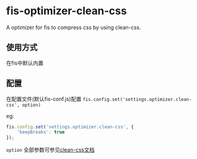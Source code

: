 # fis-optimizer-clean-css

A optimizer for fis to compress css by using clean-css.

## 使用方式 

在fis中默认内置

## 配置

在配置文件(默认fis-conf.js)配置 `fis.config.set('settings.optimizer.clean-css', option)`

eg:

```javascript
fis.config.set('settings.optimizer.clean-css', {
    'keepBreaks': true
});
```

`option` 全部参数可参见[clean-css文档](https://github.com/GoalSmashers/clean-css#how-to-use-clean-css-programmatically)


